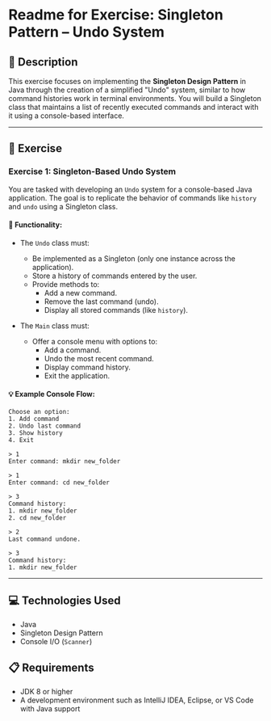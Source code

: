# Readme for Exercise: Singleton Pattern – Undo System

## 📄 Description

This exercise focuses on implementing the **Singleton Design Pattern** in Java through the creation of a simplified "Undo" system, similar to how command histories work in terminal environments. You will build a Singleton class that maintains a list of recently executed commands and interact with it using a console-based interface.

---

## 🚀 Exercise

### Exercise 1: Singleton-Based Undo System

You are tasked with developing an `Undo` system for a console-based Java application. The goal is to replicate the behavior of commands like `history` and `undo` using a Singleton class.

#### 🧩 Functionality:
- The `Undo` class must:
  - Be implemented as a Singleton (only one instance across the application).
  - Store a history of commands entered by the user.
  - Provide methods to:
    - Add a new command.
    - Remove the last command (undo).
    - Display all stored commands (like `history`).

- The `Main` class must:
  - Offer a console menu with options to:
    - Add a command.
    - Undo the most recent command.
    - Display command history.
    - Exit the application.

#### 💡 Example Console Flow:
```text
Choose an option:
1. Add command
2. Undo last command
3. Show history
4. Exit

> 1
Enter command: mkdir new_folder

> 1
Enter command: cd new_folder

> 3
Command history:
1. mkdir new_folder
2. cd new_folder

> 2
Last command undone.

> 3
Command history:
1. mkdir new_folder
```

---

## 💻 Technologies Used
- Java
- Singleton Design Pattern
- Console I/O (`Scanner`)

## 📋 Requirements
- JDK 8 or higher
- A development environment such as IntelliJ IDEA, Eclipse, or VS Code with Java support
```

